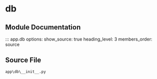 # db

## Module Documentation

::: app.db
    options:
        show_source: true
        heading_level: 3
        members_order: source

## Source File

`app\db\__init__.py`
